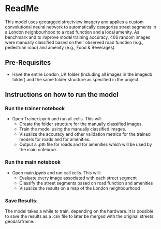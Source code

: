 # ReadMe

This model uses geotagged streetview imagery and applies a custom convolutional neural network to automatically categorize street segments in a London neighbourhood to a road function and a local amenity. As benchmark and to improve model training accuracy, 406 random images were manually classified based on their observed road function (e.g., pedestrian road) and amenity (e.g., Food & Beverages).

## Pre-Requisites
  - Have the entire London_UK folder (including all images in the imagedb folder) and the same folder structure as specified in the project.

## Instructions on how to run the model
### Run the trainer notebook
  - Open Trainer.ipynb and run all cells. This will:
      - Create the folder structure for the manually classified images.
      - Train the model using the manually classified images.
      - Visualize the accuracy and other validation metrics for the trained models for roads and for amenities.
      - Output a .pth file for roads and for amenities which will be used by the main notebook.
### Run the main notebook
  - Open main.ipynb and run call cells. This will:
      - Evaluate every image associated with each street segment
      - Classify the street segments based on road function and amenities
      - Visualize the results on a map of the London neighbourhood

### Save Results:
The model takes a while to train, depending on the hardware.
It is possible to save the results as a .csv file to later be merged with the original streets geodataframe.
